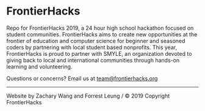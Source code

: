 # FrontierHacks

Repo for FrontierHacks 2019, a 24 hour high school hackathon focused on student communities. FrontierHacks aims to create new opportunities at the frontier of education and computer science for beginner and seasoned coders by partnering with local student based nonprofits. This year, FrontierHacks is proud to partner with SMYLE, an organization devoted to giving back to local and international communities through hands-on learning and volunteering.

Questions or concerns? Email us at team@frontierhacks.org
___
Website by Zachary Wang and Forrest Leung / © 2019 Copyright FrontierHacks
